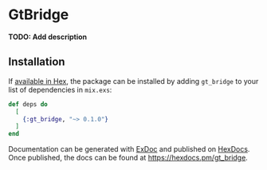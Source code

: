 # GtBridge

**TODO: Add description**

## Installation

If [available in Hex](https://hex.pm/docs/publish), the package can be installed
by adding `gt_bridge` to your list of dependencies in `mix.exs`:

```elixir
def deps do
  [
    {:gt_bridge, "~> 0.1.0"}
  ]
end
```

Documentation can be generated with [ExDoc](https://github.com/elixir-lang/ex_doc)
and published on [HexDocs](https://hexdocs.pm). Once published, the docs can
be found at <https://hexdocs.pm/gt_bridge>.

